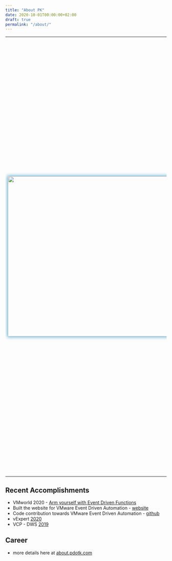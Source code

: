 ```yaml
---
title: "About PK"
date: 2020-10-01T00:00:00+02:00
draft: true
permalink: "/about/"
---
```


<table >
<tr>

<td style="border:none; width:30%;">
<image src="/img/about/author-pk.JPG" src-s="/img/about/author-pk.JPG" width="500" style="box-shadow:0px 0px 10px 2px #2d96bdba" />
</td>

<td style="border:none">

## Who is P.K?
P.K short for Partheeban Kandasamy is a Staff Customer Success Architect. P.K started his career as a Java Web Developer and after completing his Masters in Information Systems spent several years at VMware as a Technical Advocate to several high profile Customers. 

With over 12 years working in the intersection of Technology and People, he brings an unique combination of technical prowess, emotional intelligence and user empathy to solve difficult problems. 

## Contact

- <i class="far fa-envelope fa-fw"></i> [Send an Email](mailto:partheeban.kandasamy@gmail.com)
- <i class="fab fa-linkedin fa-fw"></i> <a href="https://www.linkedin.com/in/pky" target="_blank">Connect on LinkedIn</a>
- <i class="fab fa-twitter fa-fw"></i> <a href="https://twitter.com/pkblah" target="_blank">Follow @pkblah</a>
- <i class='fab fa-github fa-fw'></i> <a href="https://github.com/pksrc" target="_blank">Follow @pksrc</a>

</td>
</tr>
</table>


## Recent Accomplishments

- VMworld 2020 - [Arm yourself with Event Driven Functions](https://www.vmworld.com/en/video-library/video-landing.html?sessionid=15863800295950014HrA)
- Built the website for VMware Event Driven Automation - [website](https://vmweventbroker.io)
- Code contribution towards VMware Event Driven Automation - [github](https://github.com/vmware-samples/vcenter-event-broker-appliance/commits?author=pksrc)
- vExpert [2020](https://vexpert.vmware.com/directory/6554)
- VCP - DWS [2019](https://www.youracclaim.com/badges/aaebc3f5-ad45-4639-859a-734b1e9d8393)

## Career 
- more details here at [about.pdotk.com](https://about.pdotk.com)






